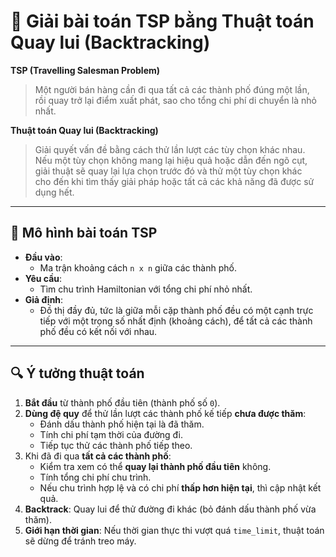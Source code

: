 # 🧭 Giải bài toán TSP bằng Thuật toán Quay lui (Backtracking)

**TSP (Travelling Salesman Problem)**  
> Một người bán hàng cần đi qua tất cả các thành phố đúng một lần,  
> rồi quay trở lại điểm xuất phát, sao cho tổng chi phí di chuyển là nhỏ nhất.

**Thuật toán Quay lui (Backtracking)**  
> Giải quyết vấn đề bằng cách thử lần lượt các tùy chọn khác nhau.  
> Nếu một tùy chọn không mang lại hiệu quả hoặc dẫn đến ngõ cụt,  
> giải thuật sẽ quay lại lựa chọn trước đó và thử một tùy chọn khác  
> cho đến khi tìm thấy giải pháp hoặc tất cả các khả năng đã được sử dụng hết.

---

## 📐 Mô hình bài toán TSP

- **Đầu vào**:
  - Ma trận khoảng cách `n x n` giữa các thành phố.
- **Yêu cầu**:
  - Tìm chu trình Hamiltonian với tổng chi phí nhỏ nhất.
- **Giả định**:
  - Đồ thị đầy đủ, tức là giữa mỗi cặp thành phố đều có một cạnh trực tiếp với một trọng số nhất định (khoảng cách), để tất cả các thành phố đều có kết nối với nhau.

---

## 🔍 Ý tưởng thuật toán

1. **Bắt đầu** từ thành phố đầu tiên (thành phố số `0`).
2. **Dùng đệ quy** để thử lần lượt các thành phố kế tiếp **chưa được thăm**:
   - Đánh dấu thành phố hiện tại là đã thăm.
   - Tính chi phí tạm thời của đường đi.
   - Tiếp tục thử các thành phố tiếp theo.
3. Khi đã đi qua **tất cả các thành phố**:
   - Kiểm tra xem có thể **quay lại thành phố đầu tiên** không.
   - Tính tổng chi phí chu trình.
   - Nếu chu trình hợp lệ và có chi phí **thấp hơn hiện tại**, thì cập nhật kết quả.
4. **Backtrack**: Quay lui để thử đường đi khác (bỏ đánh dấu thành phố vừa thăm).
5. **Giới hạn thời gian**: Nếu thời gian thực thi vượt quá `time_limit`, thuật toán sẽ dừng để tránh treo máy.
